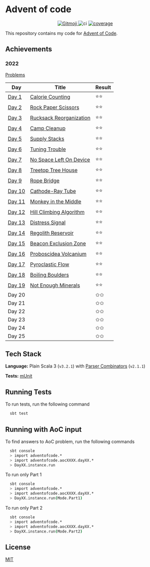 # Advent of code

<p align="center">
	<a href="https://gitmoji.dev">
		<img src="https://img.shields.io/badge/gitmoji-%20😜%20😍-FFDD67.svg?style=flat-square"
			 alt="Gitmoji">
	</a>
    <img src="https://github.com/rlemaitre-ledger/advent-of-code-2022/actions/workflows/ci.yml/badge.svg" alt="ci">
    <a href="https://codecov.io/gh/rlemaitre-ledger/advent-of-code-2022">
        <img src="https://codecov.io/gh/rlemaitre-ledger/advent-of-code-2022/branch/main/graph/badge.svg?token=5XW9EJ5SBD" alt="coverage"/>
    </a>
</p>

This repository contains my code for [Advent of Code](https://adventofcode.com/).

## Achievements

### 2022

[Problems](https://adventofcode.com/2022)

| Day                                                             | Title                                                           | Result |
|-----------------------------------------------------------------|-----------------------------------------------------------------|--------|
| [Day 1 ](src/main/scala/adventofcode/aoc2022/day01/Day01.scala) | [ Calorie Counting](https://adventofcode.com/2022/day/1)        | ⭐️⭐️   |
| [Day 2 ](src/main/scala/adventofcode/aoc2022/day02/Day02.scala) | [Rock Paper Scissors](https://adventofcode.com/2022/day/2)      | ⭐️⭐️   |
| [Day 3 ](src/main/scala/adventofcode/aoc2022/day03/Day03.scala) | [Rucksack Reorganization](https://adventofcode.com/2022/day/3)  | ⭐️⭐️   |
| [Day 4 ](src/main/scala/adventofcode/aoc2022/day04/Day04.scala) | [Camp Cleanup](https://adventofcode.com/2022/day/4)             | ⭐️⭐️   |
| [Day 5 ](src/main/scala/adventofcode/aoc2022/day05/Day05.scala) | [Supply Stacks](https://adventofcode.com/2022/day/5)            | ⭐️⭐️   |
| [Day 6 ](src/main/scala/adventofcode/aoc2022/day06/Day06.scala) | [Tuning Trouble](https://adventofcode.com/2022/day/6)           | ⭐️⭐️   |
| [Day 7 ](src/main/scala/adventofcode/aoc2022/day07/Day07.scala) | [No Space Left On Device](https://adventofcode.com/2022/day/7)  | ⭐️⭐️   |
| [Day 8 ](src/main/scala/adventofcode/aoc2022/day08/Day08.scala) | [Treetop Tree House](https://adventofcode.com/2022/day/8)       | ⭐️⭐️   |
| [Day 9 ](src/main/scala/adventofcode/aoc2022/day09/Day09.scala) | [Rope Bridge](https://adventofcode.com/2022/day/9)              | ⭐️⭐️   |
| [Day 10](src/main/scala/adventofcode/aoc2022/day10/Day10.scala) | [Cathode-Ray Tube](https://adventofcode.com/2022/day/10)        | ⭐️⭐️   |
| [Day 11](src/main/scala/adventofcode/aoc2022/day11/Day11.scala) | [Monkey in the Middle](https://adventofcode.com/2022/day/11)    | ⭐️⭐️   |
| [Day 12](src/main/scala/adventofcode/aoc2022/day12/Day12.scala) | [Hill Climbing Algorithm](https://adventofcode.com/2022/day/12) | ⭐️⭐️   |
| [Day 13](src/main/scala/adventofcode/aoc2022/day13/Day13.scala) | [Distress Signal](https://adventofcode.com/2022/day/13)         | ⭐️⭐️   |
| [Day 14](src/main/scala/adventofcode/aoc2022/day14/Day14.scala) | [Regolith Reservoir](https://adventofcode.com/2022/day/14)      | ⭐️⭐️   |
| [Day 15](src/main/scala/adventofcode/aoc2022/day15/Day15.scala) | [Beacon Exclusion Zone](https://adventofcode.com/2022/day/15)   | ⭐️⭐️   |
| [Day 16](src/main/scala/adventofcode/aoc2022/day16/Day16.scala) | [Proboscidea Volcanium](https://adventofcode.com/2022/day/16)   | ⭐️⭐️   |
| [Day 17](src/main/scala/adventofcode/aoc2022/day17/Day17.scala) | [Pyroclastic Flow](https://adventofcode.com/2022/day/17)        | ⭐️⭐️   |
| [Day 18](src/main/scala/adventofcode/aoc2022/day18/Day18.scala) | [Boiling Boulders](https://adventofcode.com/2022/day/18)        | ⭐️⭐️   |
| [Day 19](src/main/scala/adventofcode/aoc2022/day19/Day19.scala) | [Not Enough Minerals](https://adventofcode.com/2022/day/19)     | ⭐️⭐️   |
| Day 20                                                          |                                                                 | ✩✩     |
| Day 21                                                          |                                                                 | ✩✩     |
| Day 22                                                          |                                                                 | ✩✩     |
| Day 23                                                          |                                                                 | ✩✩     |
| Day 24                                                          |                                                                 | ✩✩     |
| Day 25                                                          |                                                                 | ✩✩     |

## Tech Stack

**Language:** Plain Scala 3 (`v3.2.1`) with [Parser Combinators](https://github.com/scala/scala-parser-combinators) (`v2.1.1`)

**Tests:** [mUnit](https://scalameta.org/munit/)

## Running Tests

To run tests, run the following command

```bash
  sbt test
```

## Running with AoC input

To find answers to AoC problem, run the following commands

```bash
  sbt console
  > import adventofcode.*
  > import adventofcode.aocXXXX.dayXX.*
  > DayXX.instance.run
```

To run only Part 1

```bash
  sbt console
  > import adventofcode.*
  > import adventofcode.aocXXXX.dayXX.*
  > DayXX.instance.run(Mode.Part1)
```

To run only Part 2

```bash
  sbt console
  > import adventofcode.*
  > import adventofcode.aocXXXX.dayXX.*
  > DayXX.instance.run(Mode.Part2)
```

## License

[MIT](https://choosealicense.com/licenses/mit/)
